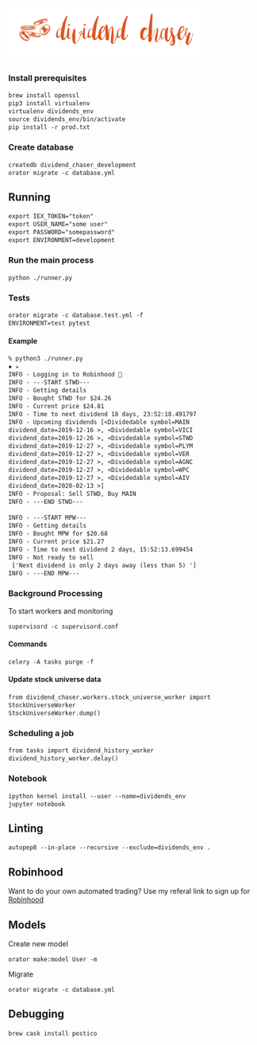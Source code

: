 ![Dividend Chaser](./assets/chaser_logo.png)

### Install prerequisites

```
brew install openssl
pip3 install virtualenv
virtualenv dividends_env
source dividends_env/bin/activate
pip install -r prod.txt
```

### Create database

```
createdb dividend_chaser_development
orator migrate -c database.yml
```

## Running

```
export IEX_TOKEN="token"
export USER_NAME="some user"
export PASSWORD="somepassword"
export ENVIRONMENT=development
```

### Run the main process

```
python ./runner.py
```

### Tests

```
orator migrate -c database.test.yml -f
ENVIRONMENT=test pytest
```

#### Example

```
% python3 ./runner.py                                                                                                                                                                                  ✹ ✭
INFO - Logging in to Robinhood 🏹
INFO - ---START STWD---
INFO - Getting details
INFO - Bought STWD for $24.26
INFO - Current price $24.81
INFO - Time to next dividend 18 days, 23:52:18.491797
INFO - Upcoming dividends [<Dividedable symbol=MAIN dividend_date=2019-12-16 >, <Dividedable symbol=VICI dividend_date=2019-12-26 >, <Dividedable symbol=STWD dividend_date=2019-12-27 >, <Dividedable symbol=PLYM dividend_date=2019-12-27 >, <Dividedable symbol=VER dividend_date=2019-12-27 >, <Dividedable symbol=AGNC dividend_date=2019-12-27 >, <Dividedable symbol=WPC dividend_date=2019-12-27 >, <Dividedable symbol=AIV dividend_date=2020-02-13 >]
INFO - Proposal: Sell STWD, Buy MAIN
INFO - ---END STWD---

INFO - ---START MPW---
INFO - Getting details
INFO - Bought MPW for $20.68
INFO - Current price $21.27
INFO - Time to next dividend 2 days, 15:52:13.699454
INFO - Not ready to sell
 ['Next dividend is only 2 days away (less than 5) ']
INFO - ---END MPW---
```

### Background Processing

To start workers and monitoring

```
supervisord -c supervisord.conf
```

#### Commands

```
celery -A tasks purge -f
```

#### Update stock universe data

```
from dividend_chaser.workers.stock_universe_worker import StockUniverseWorker
StockUniverseWorker.dump()
```

### Scheduling a job

```
from tasks import dividend_history_worker
dividend_history_worker.delay()
```

### Notebook

```
ipython kernel install --user --name=dividends_env
jupyter notebook
```

## Linting

```
autopep8 --in-place --recursive --exclude=dividends_env .

```

## Robinhood

Want to do your own automated trading? Use my referal link to sign up for [Robinhood](https://join.robinhood.com/ilyak36)

## Models

Create new model

```
orator make:model User -m
```

Migrate

```
orator migrate -c database.yml
```

## Debugging

```
brew cask install postico
```
